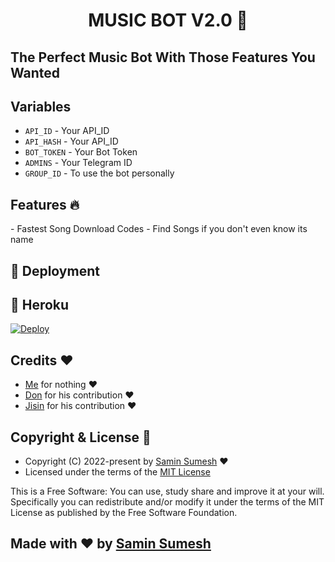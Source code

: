 <h1 align="center">MUSIC BOT V2.0 🎵</h1>

## The Perfect Music Bot With Those Features You Wanted

## Variables

* `API_ID` - Your API_ID
* `API_HASH` - Your API_ID
* `BOT_TOKEN` - Your Bot Token
* `ADMINS` - Your Telegram ID
* `GROUP_ID` - To use the bot personally

<h2> Features 🔥 </h2>
- Fastest Song Download Codes
- Find Songs if you don't even know its name

## 🚀 Deployment

## 💜 Heroku

[![Deploy](https://www.herokucdn.com/deploy/button.svg)](https://heroku.com/deploy?template=https://github.com/saminsumesh/musicbot)

## Credits ❤️
* [Me](https://t.me/PaulWalker_TG) for nothing ❤️
* [Don](https://t.me/don_sflix) for his contribution ❤️
* [Jisin](https://t.me/jisin_idk) for his contribution ❤️

## Copyright & License 👮

 - Copyright (C) 2022-present by [Samin Sumesh](github.com/saminsumesh) ❤️️
 - Licensed under the terms of the [MIT License](https://github.com/SaminSumesh/MusicBot/LICENSE)
    
This is a Free Software: You can use, study share and improve it at your will. Specifically you can redistribute and/or modify it under the terms of the MIT License as published by the Free Software Foundation.    
## Made with ♥️ by [Samin Sumesh](https://t.me/SaminSumesh)
